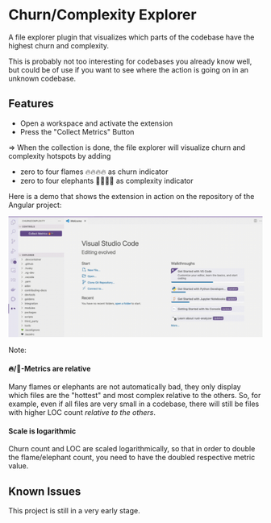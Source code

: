 # Churn/Complexity Explorer

A file explorer plugin that visualizes which parts of the codebase have the highest churn and complexity.

This is probably not too interesting for codebases you already know well, but could be of use if you
want to see where the action is going on in an unknown codebase.

## Features

* Open a workspace and activate the extension
* Press the "Collect Metrics" Button

=> When the collection is done, the file explorer will visualize churn and complexity hotspots
by adding

* zero to four flames 🔥🔥🔥🔥 as churn indicator
* zero to four elephants 🐘🐘🐘🐘 as complexity indicator


Here is a demo that shows the extension in action on the repository of the Angular project:

![Demo](demo.gif)

Note:

#### 🔥/🐘-Metrics are relative

Many flames or elephants are not automatically bad, they only display which files are the 
"hottest" and most complex relative to the others. So, for example, even if all files are very small in a codebase, there will still be files with higher LOC count *relative to the others*.

#### Scale is logarithmic

Churn count and LOC are scaled logarithmically, so that in order to double the flame/elephant count, you need to have the doubled respective metric value.

## Known Issues

This project is still in a very early stage.

